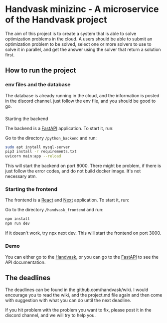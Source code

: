 # Handvask minizinc - A microservice of the Handvask project

The aim of this project is to create a system that is able to solve optimization
problems in the cloud. A users should be able to submit an optimization problem to
be solved, select one or more solvers to use to solve it in parallel,
and get the answer using the solver that return a solution first.



## How to run the project

### env files and the database
The database is already running in the cloud, and the information is posted in the discord channel.
just follow the env file, and you should be good to go.

###
 Starting the backend

The backend is a [FastAPI](https://fastapi.tiangolo.com/) application. To start it, run:

Go to the directory `/python_backend` and run:
```bash
sudo apt install mysql-server
pip3 install -r requirements.txt
uvicorn main:app --reload
```
This will start the backend on port 8000.
There might be problem, if there is just follow the error codes, and do not 
build docker image. It's not necessary atm.

### Starting the frontend
The frontend is a [React](https://reactjs.org/) and [Next](https://nextjs.org/) application. To start it, run:

Go to the directory `/handvask_frontend` and run:
```bash
npm install
npm run dev
```
If it doesn't work, try npx next dev.
This will start the frontend on port 3000.

### Demo
You can either go to the [Handvask](http://127.0.0.1:3000),
or you can go to the [FastAPI](http://localhost:8000/docs) to see the API documentation.

## The deadlines
The deadlines can be found in the github.com/handvask/wiki.
I would encourage you to read the wiki, and the project.md file again and then come with suggestion
with what you can do until the next deadline. 

If you hit problem with the problem you want to fix, please post it in the discord channel,
and we will try to help you.
